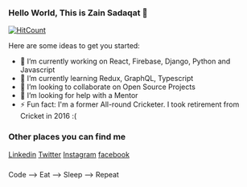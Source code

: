 ### Hello World, This is Zain Sadaqat 👋


[![HitCount](http://hits.dwyl.com/zainsadaqat/zainsadaqat.svg)](http://hits.dwyl.com/zainsadaqat/zainsadaqat)

Here are some ideas to get you started:

- 🔭 I’m currently working on React, Firebase, Django, Python and Javascript
- 🌱 I’m currently learning Redux, GraphQL, Typescript
- 👯 I’m looking to collaborate on Open Source Projects
- 🤔 I’m looking for help with a Mentor
- ⚡ Fun fact: I'm a former All-round Cricketer. I took retirement from Cricket in 2016 :(

### Other places you can find me

[Linkedin](https://www.linkedin.com/in/zain-sadaqat/)
[Twitter](https://twitter.com/zainsadaqat_)
[Instagram](https://instagram.com/zane_sadaqat)
[facebook](https://www.facebook.com/zainsadaqat1998)

###

Code --> Eat --> Sleep --> Repeat
